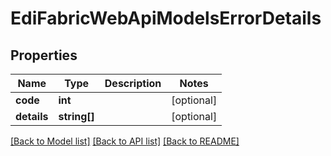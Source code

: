 # EdiFabricWebApiModelsErrorDetails

## Properties
Name | Type | Description | Notes
------------ | ------------- | ------------- | -------------
**code** | **int** |  | [optional] 
**details** | **string[]** |  | [optional] 

[[Back to Model list]](../README.md#documentation-for-models) [[Back to API list]](../README.md#documentation-for-api-endpoints) [[Back to README]](../README.md)


